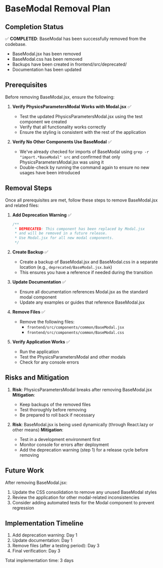 # BaseModal Removal Plan

## Completion Status

✅ **COMPLETED**: BaseModal has been successfully removed from the codebase.

- BaseModal.jsx has been removed
- BaseModal.css has been removed
- Backups have been created in frontend/src/deprecated/
- Documentation has been updated

## Prerequisites

Before removing BaseModal.jsx, ensure the following:

1. **Verify PhysicsParametersModal Works with Modal.jsx** ✅

   - Test the updated PhysicsParametersModal.jsx using the test component we created
   - Verify that all functionality works correctly
   - Ensure the styling is consistent with the rest of the application

2. **Verify No Other Components Use BaseModal** ✅
   - We've already checked for imports of BaseModal using `grep -r "import.*BaseModal" src` and confirmed that only PhysicsParametersModal.jsx was using it
   - Double-check by running the command again to ensure no new usages have been introduced

## Removal Steps

Once all prerequisites are met, follow these steps to remove BaseModal.jsx and related files:

1. **Add Deprecation Warning** ✅

   ```jsx
   /**
    * DEPRECATED: This component has been replaced by Modal.jsx
    * and will be removed in a future release.
    * Use Modal.jsx for all new modal components.
    */
   ```

2. **Create Backup** ✅

   - Create a backup of BaseModal.jsx and BaseModal.css in a separate location (e.g., `deprecated/BaseModal.jsx.bak`)
   - This ensures you have a reference if needed during the transition

3. **Update Documentation** ✅

   - Ensure all documentation references Modal.jsx as the standard modal component
   - Update any examples or guides that reference BaseModal.jsx

4. **Remove Files** ✅

   - Remove the following files:
     - `frontend/src/components/common/BaseModal.jsx`
     - `frontend/src/components/common/BaseModal.css`

5. **Verify Application Works** ✅
   - Run the application
   - Test the PhysicsParametersModal and other modals
   - Check for any console errors

## Risks and Mitigation

1. **Risk**: PhysicsParametersModal breaks after removing BaseModal.jsx
   **Mitigation**:

   - Keep backups of the removed files
   - Test thoroughly before removing
   - Be prepared to roll back if necessary

2. **Risk**: BaseModal.jsx is being used dynamically (through React.lazy or other means)
   **Mitigation**:
   - Test in a development environment first
   - Monitor console for errors after deployment
   - Add the deprecation warning (step 1) for a release cycle before removing

## Future Work

After removing BaseModal.jsx:

1. Update the CSS consolidation to remove any unused BaseModal styles
2. Review the application for other modal-related inconsistencies
3. Consider adding automated tests for the Modal component to prevent regression

## Implementation Timeline

1. Add deprecation warning: Day 1
2. Update documentation: Day 1
3. Remove files (after a testing period): Day 3
4. Final verification: Day 3

Total implementation time: 3 days
